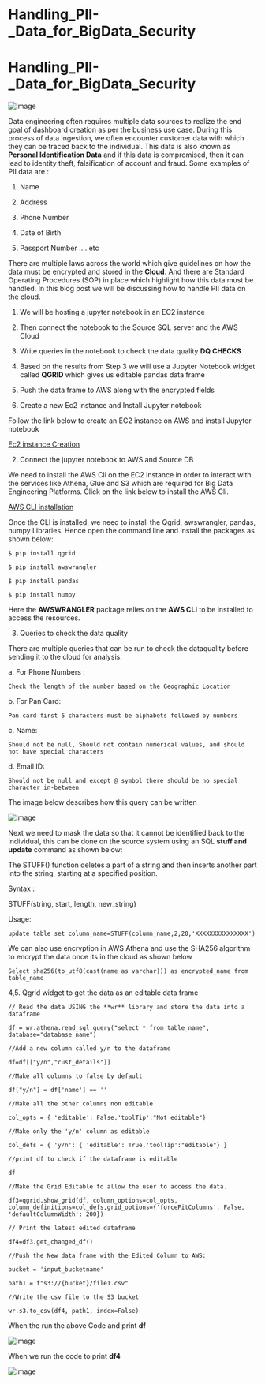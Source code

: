 # Handling_PII-_Data_for_BigData_Security

# Handling_PII-\_Data_for_BigData_Security

![image](https://user-images.githubusercontent.com/28874545/180237331-9b139366-fb17-441f-8b1a-dde7b16c9e5a.png)

Data engineering often requires multiple data sources to realize the end goal of dashboard creation as per the business use case.
During this process of data ingestion, we often encounter customer data with which they can be traced back to the individual.
This data is also known as **Personal Identification Data** and if this data is compromised, then it can lead to identity theft, falsification of account and fraud. Some examples of PII data are :

1. Name

2. Address

3. Phone Number

4. Date of Birth

5. Passport Number .... etc

There are multiple laws across the world which give guidelines on how the data must be encrypted and stored in the **Cloud**. And there are Standard Operating Procedures (SOP) in place which highlight how this data must be handled. In this blog post we will be discussing how to handle PII data on the cloud.

1. We will be hosting a jupyter notebook in an EC2 instance
2. Then connect the notebook to the Source SQL server and the AWS Cloud
3. Write queries in the notebook to check the data quality **DQ CHECKS**
4. Based on the results from Step 3 we will use a Jupyter Notebook widget called **QGRID** which gives us editable pandas data frame
5. Push the data frame to AWS along with the encrypted fields

6. Create a new Ec2 instance and Install Jupyter notebook

Follow the link below to create an EC2 instance on AWS and install Jupyter notebook

[Ec2 instance Creation](https://dataschool.com/data-modeling-101/running-jupyter-notebook-on-an-ec2-server/)

2. Connect the jupyter notebook to AWS and Source DB

We need to install the AWS Cli on the EC2 instance in order to interact with the services like Athena, Glue and S3 which are required for Big Data Engineering Platforms. Click on the link below to install the AWS Cli.

[AWS CLI installation](https://docs.aws.amazon.com/cli/latest/userguide/getting-started-install.html)

Once the CLI is installed, we need to install the Qgrid, awswrangler, pandas, numpy Libraries. Hence open the command line and install the packages as shown below:

    $ pip install qgrid

    $ pip install awswrangler

    $ pip install pandas

    $ pip install numpy

Here the **AWSWRANGLER** package relies on the **AWS CLI** to be installed to access the resources.

3. Queries to check the data quality

There are multiple queries that can be run to check the dataquality before sending it to the cloud for analysis.

a. For Phone Numbers :

    Check the length of the number based on the Geographic Location

b. For Pan Card:

    Pan card first 5 characters must be alphabets followed by numbers

c. Name:

    Should not be null, Should not contain numerical values, and should not have special characters

d. Email ID:

    Should not be null and except @ symbol there should be no special character in-between

The image below describes how this query can be written

![image](https://user-images.githubusercontent.com/28874545/180230052-c22c3e96-273c-42a3-88dc-29dd8f963fbd.png)

Next we need to mask the data so that it cannot be identified back to the individual, this can be done on the source system using an SQL **stuff and update** command as shown below:

The STUFF() function deletes a part of a string and then inserts another part into the string, starting at a specified position.

Syntax :

STUFF(string, start, length, new_string)

Usage:

    update table set column_name=STUFF(column_name,2,20,'XXXXXXXXXXXXXXX')

We can also use encryption in AWS Athena and use the SHA256 algorithm to encrypt the data once its in the cloud as shown below

    Select sha256(to_utf8(cast(name as varchar))) as encrypted_name from table_name

4,5. Qgrid widget to get the data as an editable data frame

    // Read the data USING the **wr** library and store the data into a dataframe

    df = wr.athena.read_sql_query("select * from table_name", database="database_name")

    //Add a new column called y/n to the dataframe

    df=df[["y/n","cust_details"]]

    //Make all columns to false by default

    df["y/n"] = df['name'] == ''

    //Make all the other columns non editable

    col_opts = { 'editable': False,'toolTip':"Not editable"}

    //Make only the 'y/n' column as editable

    col_defs = { 'y/n': { 'editable': True,'toolTip':"editable"} }

    //print df to check if the dataframe is editable

    df

    //Make the Grid Editable to allow the user to access the data.

    df3=qgrid.show_grid(df, column_options=col_opts, column_definitions=col_defs,grid_options={'forceFitColumns': False, 'defaultColumnWidth': 200})

    // Print the latest edited dataframe

    df4=df3.get_changed_df()

    //Push the New data frame with the Edited Column to AWS:

    bucket = 'input_bucketname'

    path1 = f"s3://{bucket}/file1.csv"

    //Write the csv file to the S3 bucket

    wr.s3.to_csv(df4, path1, index=False)

When the run the above Code and print **df**

![image](https://user-images.githubusercontent.com/28874545/180228025-9dff1334-c062-4dcb-9678-52a3cb85725f.png)

When we run the code to print **df4**

![image](https://user-images.githubusercontent.com/28874545/180228481-31af1ba3-579c-497c-b32f-7017b957cb9e.png)

